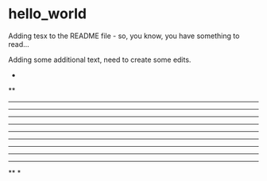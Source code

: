 # hello_world

Adding tesx to the README file - so, you know, you have something to read...

Adding some additional text, need to create some edits.

*
**
***
****
*****
******
*******
******
*****
****
***
**
*
